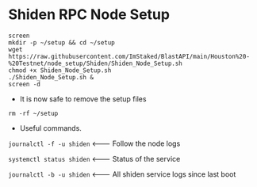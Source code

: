 # Shiden RPC Node Setup 

```
screen
mkdir -p ~/setup && cd ~/setup
wget https://raw.githubusercontent.com/ImStaked/BlastAPI/main/Houston%20-%20Testnet/node_setup/Shiden/Shiden_Node_Setup.sh
chmod +x Shiden_Node_Setup.sh
./Shiden_Node_Setup.sh &
screen -d
```

- It is now safe to remove the setup files 
```
rm -rf ~/setup
```

- Useful commands.

```journalctl -f -u shiden```   <--- Follow the node logs

```systemctl status shiden```   <--- Status of the service

```journalctl -b -u shiden```   <--- All shiden service logs since last boot



